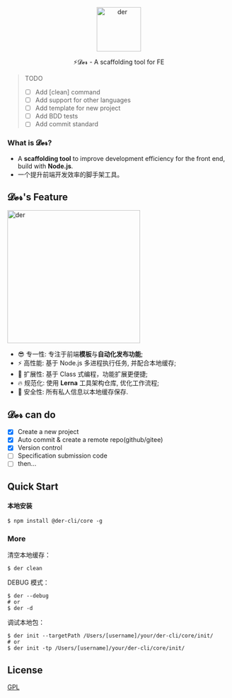 <p align="center">
	<img width='100px' src='https://cdn.jsdelivr.net/gh/yesmore/img/img/logo-der.png' alt='der'/>
</p>

<p align="center">⚡𝓓𝓮𝓻 - A scaffolding tool for FE</p>

> TODO
>
> - [ ] Add [clean] command
> - [ ] Add support for other languages
> - [ ] Add template for new project
> - [ ] Add BDD tests
> - [ ] Add commit standard

### What is 𝓓𝓮𝓻?

- A **scaffolding tool** to improve development efficiency for the front end, build with **Node.js**.
- 一个提升前端开发效率的脚手架工具。

## 𝓓𝓮𝓻's Feature

<img width='300px' src='https://cdn.jsdelivr.net/gh/yesmore/img/img/der.png' alt='der'/>

- 😎 专一性: 专注于前端**模板**与**自动化发布功能**;
- ⚡ 高性能: 基于 Node.js 多进程执行任务, 并配合本地缓存;
- 🔨 扩展性: 基于 Class 式编程，功能扩展更便捷;
- 🔥 规范化: 使用 **Lerna** 工具架构仓库, 优化工作流程;
- 🔰 安全性: 所有私人信息以本地缓存保存.

## 𝓓𝓮𝓻 can do

- [x] Create a new project
- [x] Auto commit & create a remote repo(github/gitee)
- [x] Version control
- [ ] Specification submission code
- [ ] then...

## Quick Start

#### 本地安装

```shell
$ npm install @der-cli/core -g
```

### More

清空本地缓存：

```shell
$ der clean
```

DEBUG 模式：

```shell
$ der --debug
# or
$ der -d
```

调试本地包：

```shell
$ der init --targetPath /Users/[username]/your/der-cli/core/init/
# or
$ der init -tp /Users/[username]/your/der-cli/core/init/
```

## License

[GPL](LICENSE)
